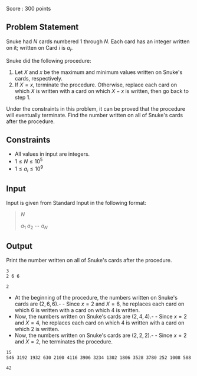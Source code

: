 Score : $300$ points

## Problem Statement

Snuke had $N$ cards numbered $1$ through $N$.
Each card has an integer written on it; written on Card $i$ is $a_i$.

Snuke did the following procedure:

1. Let $X$ and $x$ be the maximum and minimum values written on Snuke's cards, respectively.
2. If $X = x$, terminate the procedure. Otherwise, replace each card on which $X$ is written with a card on which $X-x$ is written, then go back to step 1.

Under the constraints in this problem, it can be proved that the procedure will eventually terminate. Find the number written on all of Snuke's cards after the procedure.

## Constraints

- All values in input are integers.
- $1 \leq N \leq 10^{5}$
- $1 \leq a_i \leq 10^9$

## Input

Input is given from Standard Input in the following format:

> $N$
> 
> $a_1$ $a_2$ $\cdots$ $a_N$

## Output

Print the number written on all of Snuke's cards after the procedure.

```input1
3
2 6 6
```

```output1
2
```

- At the beginning of the procedure, the numbers written on Snuke's cards are $(2,6,6)$.-   - Since $x=2$ and $X=6$, he replaces each card on which $6$ is written with a card on which $4$ is written.
- Now, the numbers written on Snuke's cards are $(2,4,4)$.-   - Since $x=2$ and $X=4$, he replaces each card on which $4$ is written with a card on which $2$ is written.
- Now, the numbers written on Snuke's cards are $(2,2,2)$.-   - Since $x=2$ and $X=2$, he terminates the procedure.

```input2
15
546 3192 1932 630 2100 4116 3906 3234 1302 1806 3528 3780 252 1008 588
```

```output2
42
```